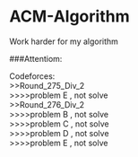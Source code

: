 ACM-Algorithm
=============

Work harder for my algorithm 

###Attentiom:

Codeforces: <br>
    >>Round_275_Div_2 <br>
      >>>>problem E , not solve <br>
    >>Round_276_Div_2 <br>
      >>>>problem B , not solve <br>
      >>>>problem C , not solve <br>
      >>>>problem D , not solve <br>
      >>>>problem E , not solve <br>
      
